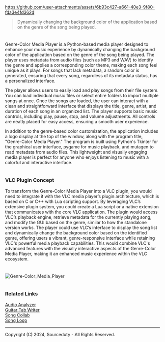 https://github.com/user-attachments/assets/6b93c427-a661-40e3-9f80-fda3e4fd362d

> Dynamically changing the background color of the application based on the genre of the song being played.
#

Genre-Color Media Player is a Python-based media player designed to enhance your music experience by dynamically changing the background color of the application based on the genre of the song being played. The player uses metadata from audio files (such as MP3 and WAV) to identify the genre and applies a corresponding color theme, making each song feel unique as it plays. For songs that lack metadata, a random color is generated, ensuring that every song, regardless of its metadata status, has a personalized interface.

The player allows users to easily load and play songs from their file system. You can load individual music files or select entire folders to import multiple songs at once. Once the songs are loaded, the user can interact with a clean and straightforward interface that displays the title, genre, artist, and duration of each song in an organized list. The player supports basic music controls, including play, pause, stop, and volume adjustments. All controls are neatly placed for easy access, ensuring a smooth user experience.

In addition to the genre-based color customization, the application includes a logo display at the top of the window, along with the program title, "Genre-Color Media Player." The program is built using Python's Tkinter for the graphical user interface, pygame for music playback, and mutagen to read metadata from audio files. This lightweight and visually engaging media player is perfect for anyone who enjoys listening to music with a colorful and interactive interface.

#
### VLC Plugin Concept

To transform the Genre-Color Media Player into a VLC plugin, you would need to integrate it with the VLC media player’s plugin architecture, which is based on C or C++ with Lua scripting support. By leveraging VLC’s extensive plugin system, you could create a Lua script or a native extension that communicates with the core VLC application. The plugin would access VLC’s playback engine, retrieve metadata for the currently playing song, and modify the GUI based on the genre, similar to how the standalone version works. The player could use VLC’s interface to display the song list and dynamically change the background color based on the identified genre, offering users a vibrant, genre-responsive interface while retaining VLC's powerful media playback capabilities. This would combine VLC's advanced features with the visually interactive aspects of the Genre-Color Media Player, making it an enhanced music experience within the VLC ecosystem.

#
![Genre-Color_Media_Player](https://github.com/user-attachments/assets/76cd2481-c888-4521-ba83-d1f99fd50472)

#
### Related Links

[Audio Analyzer](https://github.com/sourceduty/Audio_Analyzer)
<br>
[Guitar Tab Writer](https://github.com/sourceduty/Guitar_Tab_Writer)
<br>
[Song Collab](https://github.com/sourceduty/Song_Collab)
<br>
[Song Logo](https://github.com/sourceduty/Song_Logo)

***
Copyright (C) 2024, Sourceduty - All Rights Reserved.
